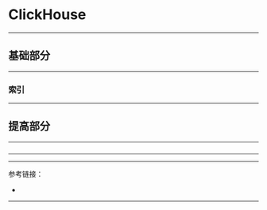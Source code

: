 # ClickHouse

---

## 基础部分

---

### 索引

---

## 提高部分

---

###

---












---

参考链接：

- []()

---











